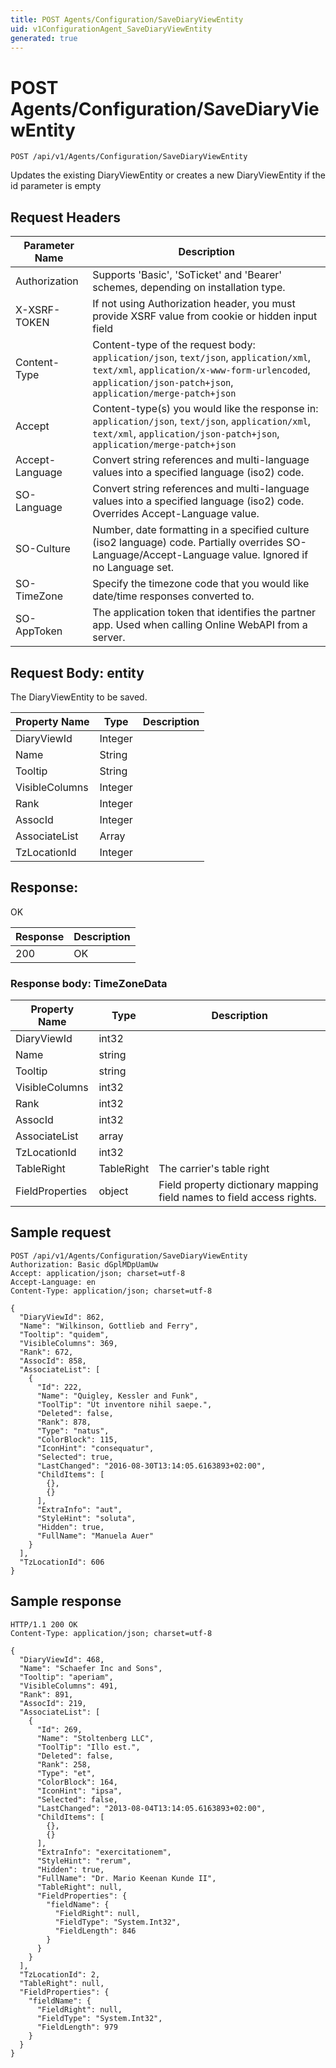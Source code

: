 ```yaml
---
title: POST Agents/Configuration/SaveDiaryViewEntity
uid: v1ConfigurationAgent_SaveDiaryViewEntity
generated: true
---
```


# POST Agents/Configuration/SaveDiaryViewEntity

```http
POST /api/v1/Agents/Configuration/SaveDiaryViewEntity
```

Updates the existing DiaryViewEntity or creates a new DiaryViewEntity if the id parameter is empty








## Request Headers

| Parameter Name | Description |
|----------------|-------------|
| Authorization  | Supports 'Basic', 'SoTicket' and 'Bearer' schemes, depending on installation type. |
| X-XSRF-TOKEN   | If not using Authorization header, you must provide XSRF value from cookie or hidden input field |
| Content-Type | Content-type of the request body: `application/json`, `text/json`, `application/xml`, `text/xml`, `application/x-www-form-urlencoded`, `application/json-patch+json`, `application/merge-patch+json` |
| Accept         | Content-type(s) you would like the response in: `application/json`, `text/json`, `application/xml`, `text/xml`, `application/json-patch+json`, `application/merge-patch+json` |
| Accept-Language | Convert string references and multi-language values into a specified language (iso2) code. |
| SO-Language | Convert string references and multi-language values into a specified language (iso2) code. Overrides Accept-Language value. |
| SO-Culture | Number, date formatting in a specified culture (iso2 language) code. Partially overrides SO-Language/Accept-Language value. Ignored if no Language set. |
| SO-TimeZone | Specify the timezone code that you would like date/time responses converted to. |
| SO-AppToken | The application token that identifies the partner app. Used when calling Online WebAPI from a server. |

## Request Body: entity 

The DiaryViewEntity to be saved. 

| Property Name | Type |  Description |
|----------------|------|--------------|
| DiaryViewId | Integer |  |
| Name | String |  |
| Tooltip | String |  |
| VisibleColumns | Integer |  |
| Rank | Integer |  |
| AssocId | Integer |  |
| AssociateList | Array |  |
| TzLocationId | Integer |  |

## Response:

OK

| Response | Description |
|----------------|-------------|
| 200 | OK |

### Response body: TimeZoneData

| Property Name | Type |  Description |
|----------------|------|--------------|
| DiaryViewId | int32 |  |
| Name | string |  |
| Tooltip | string |  |
| VisibleColumns | int32 |  |
| Rank | int32 |  |
| AssocId | int32 |  |
| AssociateList | array |  |
| TzLocationId | int32 |  |
| TableRight | TableRight | The carrier's table right |
| FieldProperties | object | Field property dictionary mapping field names to field access rights. |

## Sample request

```http!
POST /api/v1/Agents/Configuration/SaveDiaryViewEntity
Authorization: Basic dGplMDpUamUw
Accept: application/json; charset=utf-8
Accept-Language: en
Content-Type: application/json; charset=utf-8

{
  "DiaryViewId": 862,
  "Name": "Wilkinson, Gottlieb and Ferry",
  "Tooltip": "quidem",
  "VisibleColumns": 369,
  "Rank": 672,
  "AssocId": 858,
  "AssociateList": [
    {
      "Id": 222,
      "Name": "Quigley, Kessler and Funk",
      "ToolTip": "Ut inventore nihil saepe.",
      "Deleted": false,
      "Rank": 878,
      "Type": "natus",
      "ColorBlock": 115,
      "IconHint": "consequatur",
      "Selected": true,
      "LastChanged": "2016-08-30T13:14:05.6163893+02:00",
      "ChildItems": [
        {},
        {}
      ],
      "ExtraInfo": "aut",
      "StyleHint": "soluta",
      "Hidden": true,
      "FullName": "Manuela Auer"
    }
  ],
  "TzLocationId": 606
}
```

## Sample response

```http_
HTTP/1.1 200 OK
Content-Type: application/json; charset=utf-8

{
  "DiaryViewId": 468,
  "Name": "Schaefer Inc and Sons",
  "Tooltip": "aperiam",
  "VisibleColumns": 491,
  "Rank": 891,
  "AssocId": 219,
  "AssociateList": [
    {
      "Id": 269,
      "Name": "Stoltenberg LLC",
      "ToolTip": "Illo est.",
      "Deleted": false,
      "Rank": 258,
      "Type": "et",
      "ColorBlock": 164,
      "IconHint": "ipsa",
      "Selected": false,
      "LastChanged": "2013-08-04T13:14:05.6163893+02:00",
      "ChildItems": [
        {},
        {}
      ],
      "ExtraInfo": "exercitationem",
      "StyleHint": "rerum",
      "Hidden": true,
      "FullName": "Dr. Mario Keenan Kunde II",
      "TableRight": null,
      "FieldProperties": {
        "fieldName": {
          "FieldRight": null,
          "FieldType": "System.Int32",
          "FieldLength": 846
        }
      }
    }
  ],
  "TzLocationId": 2,
  "TableRight": null,
  "FieldProperties": {
    "fieldName": {
      "FieldRight": null,
      "FieldType": "System.Int32",
      "FieldLength": 979
    }
  }
}
```